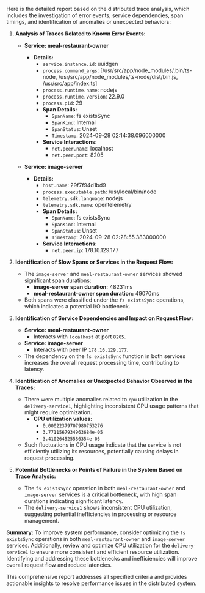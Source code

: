 Here is the detailed report based on the distributed trace analysis, which includes the investigation of error events, service dependencies, span timings, and identification of anomalies or unexpected behaviors:

1. **Analysis of Traces Related to Known Error Events:**
   - **Service: meal-restaurant-owner**
     - **Details:**
       - `service.instance.id`: uuidgen
       - `process.command_args`: [/usr/src/app/node_modules/.bin/ts-node, /usr/src/app/node_modules/ts-node/dist/bin.js, /usr/src/app/index.ts]
       - `process.runtime.name`: nodejs
       - `process.runtime.version`: 22.9.0
       - `process.pid`: 29
       - **Span Details:**
         - `SpanName`: fs existsSync
         - `SpanKind`: Internal
         - `SpanStatus`: Unset
         - `Timestamp`: 2024-09-28 02:14:38.096000000
       - **Service Interactions:**
         - `net.peer.name`: localhost
         - `net.peer.port`: 8205

   - **Service: image-server**
     - **Details:**
       - `host.name`: 29f7f94d1bd9
       - `process.executable.path`: /usr/local/bin/node
       - `telemetry.sdk.language`: nodejs
       - `telemetry.sdk.name`: opentelemetry
       - **Span Details:**
         - `SpanName`: fs existsSync
         - `SpanKind`: Internal
         - `SpanStatus`: Unset
         - `Timestamp`: 2024-09-28 02:28:55.383000000
       - **Service Interactions:**
         - `net.peer.ip`: 178.16.129.177

2. **Identification of Slow Spans or Services in the Request Flow:**
   - The `image-server` and `meal-restaurant-owner` services showed significant span durations:
     - **image-server span duration:** 48231ms
     - **meal-restaurant-owner span duration:** 49070ms
   - Both spans were classified under the `fs existsSync` operations, which indicates a potential I/O bottleneck.

3. **Identification of Service Dependencies and Impact on Request Flow:**
   - **Service: meal-restaurant-owner**
     - Interacts with `localhost` at port `8205`.
   - **Service: image-server**
     - Interacts with peer IP `178.16.129.177`.
   - The dependency on the `fs existsSync` function in both services increases the overall request processing time, contributing to latency.

4. **Identification of Anomalies or Unexpected Behavior Observed in the Traces:**
   - There were multiple anomalies related to `cpu` utilization in the `delivery-service1`, highlighting inconsistent CPU usage patterns that might require optimization.
     - **CPU utilization values:**
       - `0.00022379707980753276`
       - `3.7711567934963684e-05`
       - `3.410264525586354e-05`
   - Such fluctuations in CPU usage indicate that the service is not efficiently utilizing its resources, potentially causing delays in request processing.

5. **Potential Bottlenecks or Points of Failure in the System Based on Trace Analysis:**
   - The `fs existsSync` operation in both `meal-restaurant-owner` and `image-server` services is a critical bottleneck, with high span durations indicating significant latency.
   - The `delivery-service1` shows inconsistent CPU utilization, suggesting potential inefficiencies in processing or resource management.

**Summary:**
To improve system performance, consider optimizing the `fs existsSync` operations in both `meal-restaurant-owner` and `image-server` services. Additionally, review and optimize CPU utilization for the `delivery-service1` to ensure more consistent and efficient resource utilization. Identifying and addressing these bottlenecks and inefficiencies will improve overall request flow and reduce latencies.

This comprehensive report addresses all specified criteria and provides actionable insights to resolve performance issues in the distributed system.